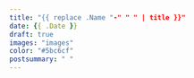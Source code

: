 ```yaml
---
title: "{{ replace .Name "-" " " | title }}"
date: {{ .Date }}
draft: true
images: "images"
color: "#5bc6cf"
postsummary: " "
---
```

